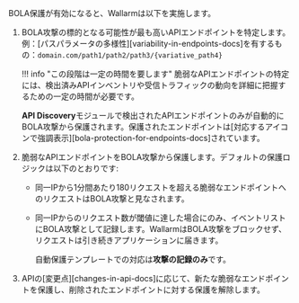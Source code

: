 BOLA保護が有効になると、Wallarmは以下を実施します。

1. BOLA攻撃の標的となる可能性が最も高いAPIエンドポイントを特定します。例：[パスパラメータの多様性][variability-in-endpoints-docs]を有するもの：`domain.com/path1/path2/path3/{variative_path4}`

    !!! info "この段階は一定の時間を要します"
        脆弱なAPIエンドポイントの特定には、検出済みAPIインベントリや受信トラフィックの動向を詳細に把握するための一定の時間が必要です。
    
    **API Discovery**モジュールで検出されたAPIエンドポイントのみが自動的にBOLA攻撃から保護されます。保護されたエンドポイントは[対応するアイコンで強調表示][bola-protection-for-endpoints-docs]されています。
1. 脆弱なAPIエンドポイントをBOLA攻撃から保護します。デフォルトの保護ロジックは以下のとおりです:

    * 同一IPから1分間あたり180リクエストを超える脆弱なエンドポイントへのリクエストはBOLA攻撃と見なされます。
    * 同一IPからのリクエスト数が閾値に達した場合にのみ、イベントリストにBOLA攻撃として記録します。WallarmはBOLA攻撃をブロックせず、リクエストは引き続きアプリケーションに届きます。

        自動保護テンプレートでの対応は**攻撃の記録のみ**です。
1. APIの[変更点][changes-in-api-docs]に応じて、新たな脆弱なエンドポイントを保護し、削除されたエンドポイントに対する保護を解除します。